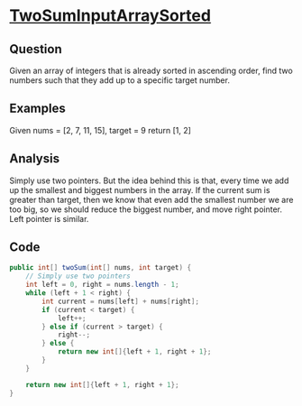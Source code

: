 # [TwoSumInputArraySorted](http://lintcode.com/en/problem/two-sum-input-array-is-sorted/#)

## Question

Given an array of integers that is already sorted in ascending order, find two numbers such that they add up to a specific target number.

## Examples

Given nums = [2, 7, 11, 15], target = 9
return [1, 2]

## Analysis

Simply use two pointers. But the idea behind this is that, every time we add up the smallest and biggest numbers in the array. If the current sum is greater than target, then we know that even add the smallest number we are too big, so we should reduce the biggest number, and move right pointer. Left pointer is similar.

## Code

```java
public int[] twoSum(int[] nums, int target) {
    // Simply use two pointers
    int left = 0, right = nums.length - 1;
    while (left + 1 < right) {
        int current = nums[left] + nums[right];
        if (current < target) {
            left++;
        } else if (current > target) {
            right--;
        } else {
            return new int[]{left + 1, right + 1};
        }
    }

    return new int[]{left + 1, right + 1};
}
```